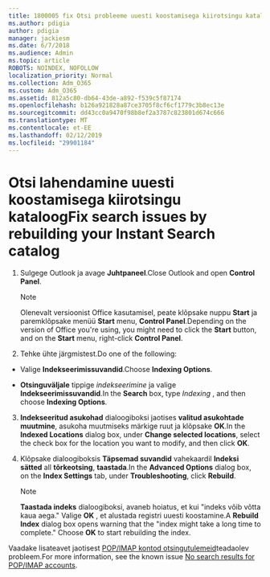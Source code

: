 ```yaml
---
title: 1800005 fix Otsi probleeme uuesti koostamisega kiirotsingu kataloog
ms.author: pdigia
author: pdigia
manager: jackiesm
ms.date: 6/7/2018
ms.audience: Admin
ms.topic: article
ROBOTS: NOINDEX, NOFOLLOW
localization_priority: Normal
ms.collection: Adm_O365
ms.custom: Adm_O365
ms.assetid: 812a5c80-db64-43de-a892-f539c5f87174
ms.openlocfilehash: b126a921828a87ce3705f8cf6cf1779c3b8ec13e
ms.sourcegitcommit: dd43cc0a9470f98b8ef2a3787c823801d674c666
ms.translationtype: MT
ms.contentlocale: et-EE
ms.lasthandoff: 02/12/2019
ms.locfileid: "29901184"
---
```

# <a name="fix-search-issues-by-rebuilding-your-instant-search-catalog"></a><span data-ttu-id="18cc2-102">Otsi lahendamine uuesti koostamisega kiirotsingu kataloog</span><span class="sxs-lookup"><span data-stu-id="18cc2-102">Fix search issues by rebuilding your Instant Search catalog</span></span>

1. <span data-ttu-id="18cc2-103">Sulgege Outlook ja avage **Juhtpaneel**.</span><span class="sxs-lookup"><span data-stu-id="18cc2-103">Close Outlook and open **Control Panel**.</span></span>
    
    > [!NOTE]
    > <span data-ttu-id="18cc2-104">Olenevalt versioonist Office kasutamisel, peate klõpsake nuppu **Start** ja paremklõpsake menüü **Start** menu, **Control Panel**.</span><span class="sxs-lookup"><span data-stu-id="18cc2-104">Depending on the version of Office you're using, you might need to click the **Start** button, and on the **Start** menu, right-click **Control Panel**.</span></span> 
  
2. <span data-ttu-id="18cc2-105">Tehke ühte järgmistest.</span><span class="sxs-lookup"><span data-stu-id="18cc2-105">Do one of the following:</span></span>
    
  - <span data-ttu-id="18cc2-106">Valige **Indekseerimissuvandid**.</span><span class="sxs-lookup"><span data-stu-id="18cc2-106">Choose **Indexing Options**.</span></span>
    
  - <span data-ttu-id="18cc2-107">**Otsinguväljale** tippige *indekseerimine* ja valige **Indekseerimissuvandid**.</span><span class="sxs-lookup"><span data-stu-id="18cc2-107">In the **Search** box, type  *Indexing*  , and then choose **Indexing Options**.</span></span>
    
3. <span data-ttu-id="18cc2-108">**Indekseeritud asukohad** dialoogiboksi jaotises **valitud asukohtade muutmine**, asukoha muutmiseks märkige ruut ja klõpsake **OK**.</span><span class="sxs-lookup"><span data-stu-id="18cc2-108">In the **Indexed Locations** dialog box, under **Change selected locations**, select the check box for the location you want to modify, and then click **OK**.</span></span>
    
4. <span data-ttu-id="18cc2-109">Klõpsake dialoogiboksis **Täpsemad suvandid** vahekaardil **Indeksi sätted** all **tõrkeotsing**, **taastada**.</span><span class="sxs-lookup"><span data-stu-id="18cc2-109">In the **Advanced Options** dialog box, on the **Index Settings** tab, under **Troubleshooting**, click **Rebuild**.</span></span>
    
    > [!NOTE]
    > <span data-ttu-id="18cc2-p101">**Taastada indeks** dialoogiboksi, avaneb hoiatus, et kui "indeks võib võtta kaua aega." Valige **OK** , et alustada registri uuesti koostamine.</span><span class="sxs-lookup"><span data-stu-id="18cc2-p101">A **Rebuild Index** dialog box opens warning that the "index might take a long time to complete." Choose **OK** to start rebuilding the index.</span></span> 
  
<span data-ttu-id="18cc2-112">Vaadake lisateavet jaotisest [POP/IMAP kontod otsingutulemeid](https://support.office.com/article/51c9d2c7-a3db-4358-afdf-50d3a9e57039.aspx)teadaolev probleem.</span><span class="sxs-lookup"><span data-stu-id="18cc2-112">For more information, see the known issue [No search results for POP/IMAP accounts](https://support.office.com/article/51c9d2c7-a3db-4358-afdf-50d3a9e57039.aspx).</span></span>
  

